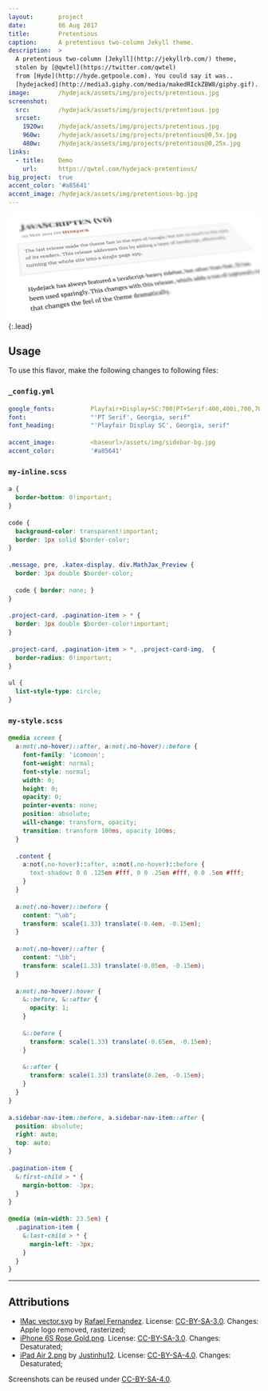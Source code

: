 ```yaml
---
layout:       project
date:         06 Aug 2017
title:        Pretentious
caption:      A pretentious two-column Jekyll theme.
description:  >
  A pretentious two-column [Jekyll](http://jekyllrb.com/) theme,
  stolen by [@qwtel](https://twitter.com/qwtel)
  from [Hyde](http://hyde.getpoole.com). You could say it was..
  [hydejacked](http://media3.giphy.com/media/makedRIckZBW8/giphy.gif).
image:        /hydejack/assets/img/projects/pretentious.jpg
screenshot:
  src:        /hydejack/assets/img/projects/pretentious.jpg
  srcset:
    1920w:    /hydejack/assets/img/projects/pretentious.jpg
    960w:     /hydejack/assets/img/projects/pretentious@0,5x.jpg
    480w:     /hydejack/assets/img/projects/pretentious@0,25x.jpg
links:
  - title:    Demo
    url:      https://qwtel.com/hydejack-pretentious/
big_project:  true
accent_color: '#a85641'
accent_image: /hydejack/assets/img/pretentious-bg.jpg
---
```


![Typeface](../assets/img/pretentious-1.jpg){:.lead}

## Usage
To use this flavor, make the following changes to following files:

### `_config.yml`

~~~yml
google_fonts:          Playfair+Display+SC:700|PT+Serif:400,400i,700,700i
font:                  "'PT Serif', Georgia, serif"
font_heading:          "'Playfair Display SC', Georgia, serif"

accent_image:          <baseurl>/assets/img/sidebar-bg.jpg
accent_color:          '#a85641'
~~~

### `my-inline.scss`

~~~css
a {
  border-bottom: 0!important;
}

code {
  background-color: transparent!important;
  border: 1px solid $border-color;
}

.message, pre, .katex-display, div.MathJax_Preview {
  border: 3px double $border-color;

  code { border: none; }
}

.project-card, .pagination-item > * {
  border: 3px double $border-color!important;
}

.project-card, .pagination-item > *, .project-card-img,  {
  border-radius: 0!important;
}

ul {
  list-style-type: circle;
}
~~~

### `my-style.scss`

~~~css
@media screen {
  a:not(.no-hover)::after, a:not(.no-hover)::before {
    font-family: 'icomoon';
    font-weight: normal;
    font-style: normal;
    width: 0;
    height: 0;
    opacity: 0;
    pointer-events: none;
    position: absolute;
    will-change: transform, opacity;
    transition: transform 100ms, opacity 100ms;
  }

  .content {
    a:not(.no-hover)::after, a:not(.no-hover)::before {
      text-shadow: 0 0 .125em #fff, 0 0 .25em #fff, 0 0 .5em #fff;
    }
  }

  a:not(.no-hover)::before {
    content: "\ab";
    transform: scale(1.33) translate(-0.4em, -0.15em);
  }

  a:not(.no-hover)::after {
    content: "\bb";
    transform: scale(1.33) translate(-0.05em, -0.15em);
  }

  a:not(.no-hover):hover {
    &::before, &::after {
      opacity: 1;
    }

    &::before {
      transform: scale(1.33) translate(-0.65em, -0.15em);
    }

    &::after {
      transform: scale(1.33) translate(0.2em, -0.15em);
    }
  }
}

a.sidebar-nav-item::before, a.sidebar-nav-item::after {
  position: absolute;
  right: auto;
  top: auto;
}

.pagination-item {
  &:first-child > * {
    margin-bottom: -3px;
  }
}

@media (min-width: 23.5em) {
  .pagination-item {
    &:last-child > * {
      margin-left: -3px;
    }
  }
}
~~~

***

## Attributions
* [IMac vector.svg](https://commons.wikimedia.org/wiki/File:IMac_vector.svg)
  by [Rafael Fernandez](https://commons.wikimedia.org/wiki/User:TheGoldenBox).
  License: [CC-BY-SA-3.0]. Changes: Apple logo removed, rasterized;
* [iPhone 6S Rose Gold.png](https://commons.wikimedia.org/wiki/File:IPhone_6S_Rose_Gold.png).
  License: [CC-BY-SA-3.0]. Changes: Desaturated;
* [iPad Air 2.png](https://commons.wikimedia.org/wiki/File:IPad_Air_2.png)
  by [Justinhu12](https://commons.wikimedia.org/wiki/User:Justinhu12).
  License: [CC-BY-SA-4.0]. Changes: Desaturated;

Screenshots can be reused under [CC-BY-SA-4.0].

[CC-BY-SA-4.0]: https://creativecommons.org/licenses/by-sa/4.0/
[CC-BY-SA-3.0]: https://creativecommons.org/licenses/by-sa/3.0/

